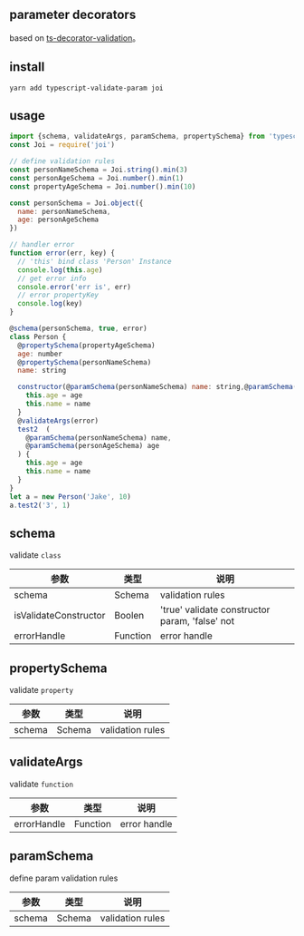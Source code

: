 ## parameter decorators

based on [ts-decorator-validation](https://github.com/kanian/ts-decorator-validation)。

## install 

```
yarn add typescript-validate-param joi
```

## usage

```js
import {schema, validateArgs, paramSchema, propertySchema} from 'typescript-validate-param'
const Joi = require('joi')

// define validation rules
const personNameSchema = Joi.string().min(3)
const personAgeSchema = Joi.number().min(1)
const propertyAgeSchema = Joi.number().min(10)

const personSchema = Joi.object({
  name: personNameSchema,
  age: personAgeSchema
})

// handler error
function error(err, key) {
  // 'this' bind class 'Person' Instance
  console.log(this.age)
  // get error info
  console.error('err is', err)
  // error propertyKey
  console.log(key)
}

@schema(personSchema, true, error)
class Person {
  @propertySchema(propertyAgeSchema)
  age: number
  @propertySchema(personNameSchema)
  name: string

  constructor(@paramSchema(personNameSchema) name: string,@paramSchema(personAgeSchema) age: number) {
    this.age = age
    this.name = name
  }  
  @validateArgs(error)
  test2  (
    @paramSchema(personNameSchema) name,
    @paramSchema(personAgeSchema) age
  ) {
    this.age = age
    this.name = name
  }
}
let a = new Person('Jake', 10)
a.test2('3', 1)
```

## schema

validate `class`

|  参数 |  类型 | 说明 |
| ------------ | ------------ | -------|
| schema | Schema | validation rules |
| isValidateConstructor | Boolen | 'true' validate constructor param, 'false' not | 
| errorHandle | Function | error handle |

## propertySchema

validate `property`

|  参数 |  类型 | 说明 |
| ------------ | ------------ | -------|
| schema | Schema | validation rules |

## validateArgs

validate `function`

|  参数 |  类型 | 说明 |
| ------------ | ------------ | -------|
| errorHandle | Function | error handle |

## paramSchema

define param validation rules

|  参数 |  类型 | 说明 |
| ------------ | ------------ | -------|
| schema | Schema | validation rules |

